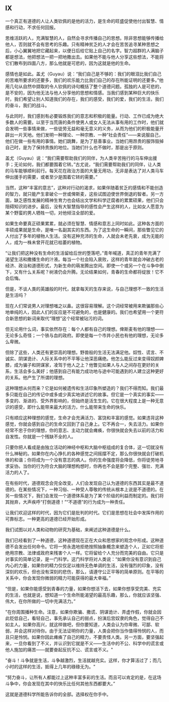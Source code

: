 ## IX

一个真正有道德的人让人类钦佩的是他的活力，是生命的旺盛促使他付出智慧、情感和行动，不求任何回报。

思维活跃的人，充满智慧的人，自然会寻求传播自己的思想。除非思想能够传播给他人，否则就不会有思考的乐趣。只有精神贫乏的人才会在苦苦追寻某种思想之后，小心翼翼地把它藏起来，以便日后给它贴上自己的名字。智力超群的人满脑子都是想法，他把想法一把一把地撒出去。如果他不能与他人分享这些想法，不能将它们散布到四面八方，那么他就是可悲的，因为这就是他的生命。

感情也是如此。盖尤（Guyau）说：“我们自己是不够的：我们的眼泪比我们自己的苦难所要求的还要多，我们的欢乐能力比我们自己的存在所能证明的还要多。”他用几句从自然中撷取的令人钦佩的诗句概括了整个道德问题。孤独的人是可悲的，是不安的，因为他无法与他人分享他的思想和情感。当我们感到某种巨大的快乐时，我们希望让别人知道我们的存在，我们的感受，我们的爱，我们的生活，我们的奋斗，我们的战斗。

与此同时，我们感到有必要锻炼我们的意志和积极的能量。行动、工作已成为绝大多数人的需要。以至于当荒唐的条件使男人或女人无法从事有用的工作时，他们就会发明一些事情来做，一些徒劳无益和毫无意义的义务，从而为他们的积极能量开辟出一片天地。他们发明一种理论、一种宗教、一种“社会责任”——来说服自己，他们在做一些有用的事情。她们跳舞，是为了慈善事业。当她们用昂贵的服饰毁掉自己时，是为了保持贵族的地位。当她们什么也不做时，那是出于原则。

盖尤（Guyau）说：“我们需要帮助我们的同伴，为人类辛苦拖行的马车伸出援手；无论如何，我们都要围着它转。”古尤说，“我们需要帮助我们的同伴，让人类的马车能够顺利前行。每天花在政治方面的大量无用功，无非是表达了对人类马车伸出援手的需要，或者至少是围着它转的需要。”

当然，这种“丰富的意志”，这种对行动的渴求，如果伴随着贫乏的感情和不能创造的智力，就只能产生拿破仑一世或俾斯麦，这些试图迫使世界倒退的智者。另一方面，缺乏感性发展的精神生育力也会结出文学和科学迂腐者的累累硕果，他们只会阻碍知识的进步。最后，没有大智慧指导的感性会产生这样的人，比如女人愿意为某个野蛮的男人牺牲一切，对他倾注全部的爱。

如果生命要真正硕果累累，就必须在智慧、情感和意志上同时如此。这种各方面的丰硕成果就是生命，是唯一名副其实的东西。为了这生命的一瞬间，那些瞥见它的人付出了多年的植物人生活。没有这种充沛的生命，人就会未老先衰，成为无能的人，成为一株未曾开花就已枯萎的植物。

“让我们把这种没有生命的生活留给后世的堕落吧，”青年喊道，真正的青年充满了渴望生活和撒播生命的汁液。每当一个社会陷入衰败，这样的青年就会冲破古老的经济、政治和道德形式，为新生命的萌发腾出空间。即使一个或另一个在斗争中倒下，又有什么关系呢？树液仍会升腾。无论结果如何，青春的生命都将绽放！它不会后悔。

但是，不谈人类的英雄般的时代，就拿每天的生存来说，与自己理想不一致的生活是生活吗？

现在人们常说男人对理想嗤之以鼻。这很容易理解。这个词经常被用来欺骗那些心地单纯的人，因此人们的反应是不可避免的，也是健康的。我们也希望用一个更符合新思想的新词来取代“理想”这个经常被玷污的词。

但无论用什么词，事实依然存在：每个人都有自己的理想。俾斯麦有他的理想——无论多么奇怪；一个铁与血的政府。即使是每一个市井小民也有他的理想，无论多么卑微。

但除了这些，人类还有更崇高的理想。野兽般的生活无法满足他。奴性、谎言、不诚实、阴谋诡计、人际关系中的不平等让他深恶痛绝。他怎么能反过来变得奴颜婢膝，成为骗子和阴谋家，凌驾于他人之上？他瞥见如果人与人之间存在更好的关系，生活会多么美好；他感到自己有能力成功地与途中可能遇到的人建立这种更好的关系。他产生了所谓的理想。

这种理想从何而来？它是如何被遗传和生活印象所塑造的？我们不得而知。我们最多只能在自己的传记中或多或少真实地讲述它的故事。但它是一个真实的事实——多变的、渐进的、受外界影响的，但始终是活生生的。它在很大程度上是一种无意识的感受，即什么能带来最大的活力，什么能带来生命的快乐。

只有顺应这种理想的感觉，生命才会充满活力、富饶和丰富的感觉。如果违背这种感觉，你就会感到自己的生命又回到了自己身上。它不再合一，失去活力。如果你经常不忠于你的理想，你的意志、主动力就会瘫痪，你很快就会失去以前的活力和自发性。你就是一个残缺不全的人。

只要你把人看成是由独立活动的神经中枢和大脑中枢组成的复合体，这一切就没有什么神秘的。如果你在内心挣扎的各种感觉之间摇摆不定，那么你很快就会打破机体的和谐；你将成为一个没有意志的病人。你的生命强度将会降低，你将徒劳地寻求妥协。当你的行为符合大脑的理想构想时，你再也不会是那个完整、强壮、充满活力的人了。

在有些时代，道德观念会完全改变。人们会发现自己认为道德的东西其实是最不道德的。在某些情况下，一种习俗、一种受人尊敬的传统从根本上说是不道德的。在另一些情况下，我们会发现一个道德体系是为了某个阶级的利益而制定的。我们将其抛弃，大声疾呼“打倒道德！”“不道德”的行为成为一种责任。

让我们欢迎这样的时代，因为它们是批判的时代。它们是思想在社会中发挥作用的可靠标志。一种更高的道德已经开始形成。

我们试图以对人类和动物的研究为基础，来阐述这种道德是什么。

我们已经看到了一种道德，这种道德现在正在大众和思想家的观念中形成。这种道德不会发出任何命令。它将一劳永逸地拒绝按照抽象概念来塑造个人，正如它将拒绝用宗教、法律或政府来残害个人一样。它将留给个人充分而完美的自由。它只是对事实的简单记录，是一门科学。这门科学将对人类说：“如果你没有意识到自己内心的力量，如果你的精力仅仅足以维持无色单调的生活，没有强烈的印象，没有深刻的欢乐，但也没有深刻的悲伤，那么，请遵守公正平等的简单原则。在平等的关系中，你会发现你微弱的精力可能获得的最大幸福。”

“但是，如果你能感受到青春的力量，如果你想活下去，如果你想享受完美、充实的生活，也就是说，想知道一个生命所能渴望的最高乐趣，那么，你就应该坚强、伟大，在你所做的一切中充满活力。”

"在你周围播种生命。注意，如果你欺骗、撒谎、阴谋诡计、弄虚作假，你就会因此贬低自己，看轻自己，事先承认自己的弱点，扮演后宫奴隶的角色，觉得自己不如主人。如果你高兴，就这样做吧，但你要知道，人类会认为你卑微、可鄙、软弱，并会这样对待你。由于无法证明你的力量，人类会把你当作值得怜悯的人，而且只是怜悯。如果你因此瘫痪了自己的精力，不要责怪人类。另一方面，要坚强起来，一旦你看到了不义，并认识到它就是不义——生活中的不公、科学中的谎言或他人施加的痛苦——就要奋起反抗不公、谎言或不义。"

"奋斗！斗争就是生活，斗争越激烈，生活就越充实。这样，你才算活过了；而几小时的这样的生活，抵得上几年的碌碌无为。"

“努力奋斗，让所有人都能过上这种丰富多彩的生活。而且可以肯定的是，在这场斗争中，你会发现在其中的快乐比任何其他东西都要大。”

这就是道德科学所能告诉你的全部。选择权在你手中。

